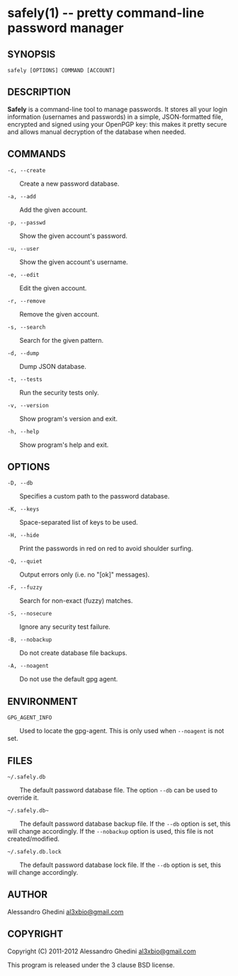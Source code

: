 safely(1) -- pretty command-line password manager
=================================================

## SYNOPSIS

`safely [OPTIONS] COMMAND [ACCOUNT]`

## DESCRIPTION

**Safely** is a command-line tool to manage passwords. It stores all your
login information (usernames and passwords) in a simple, JSON-formatted 
file, encrypted and signed using your OpenPGP key: this makes it pretty 
secure and allows manual decryption of the database when needed.

## COMMANDS ##

`-c, --create`

&nbsp;&nbsp;&nbsp;&nbsp;&nbsp;&nbsp;
Create a new password database.

`-a, --add`

&nbsp;&nbsp;&nbsp;&nbsp;&nbsp;&nbsp;
Add the given account.

`-p, --passwd`

&nbsp;&nbsp;&nbsp;&nbsp;&nbsp;&nbsp;
Show the given account's password.

`-u, --user`

&nbsp;&nbsp;&nbsp;&nbsp;&nbsp;&nbsp;
Show the given account's username.

`-e, --edit`

&nbsp;&nbsp;&nbsp;&nbsp;&nbsp;&nbsp;
Edit the given account.

`-r, --remove`

&nbsp;&nbsp;&nbsp;&nbsp;&nbsp;&nbsp;
Remove the given account.

`-s, --search`

&nbsp;&nbsp;&nbsp;&nbsp;&nbsp;&nbsp;
Search for the given pattern.

`-d, --dump`

&nbsp;&nbsp;&nbsp;&nbsp;&nbsp;&nbsp;
Dump JSON database.

`-t, --tests`

&nbsp;&nbsp;&nbsp;&nbsp;&nbsp;&nbsp;
Run the security tests only.

`-v, --version`

&nbsp;&nbsp;&nbsp;&nbsp;&nbsp;&nbsp;
Show program's version and exit.

`-h, --help`

&nbsp;&nbsp;&nbsp;&nbsp;&nbsp;&nbsp;
Show program's help and exit.

## OPTIONS ##

`-D, --db`

&nbsp;&nbsp;&nbsp;&nbsp;&nbsp;&nbsp;
Specifies a custom path to the password database.

`-K, --keys`

&nbsp;&nbsp;&nbsp;&nbsp;&nbsp;&nbsp;
Space-separated list of keys to be used.

`-H, --hide`

&nbsp;&nbsp;&nbsp;&nbsp;&nbsp;&nbsp;
Print the passwords in red on red to avoid shoulder surfing.

`-Q, --quiet`

&nbsp;&nbsp;&nbsp;&nbsp;&nbsp;&nbsp;
Output errors only (i.e. no "[ok]" messages).

`-F, --fuzzy`

&nbsp;&nbsp;&nbsp;&nbsp;&nbsp;&nbsp;
Search for non-exact (fuzzy) matches.

`-S, --nosecure`

&nbsp;&nbsp;&nbsp;&nbsp;&nbsp;&nbsp;
Ignore any security test failure.

`-B, --nobackup`

&nbsp;&nbsp;&nbsp;&nbsp;&nbsp;&nbsp;
Do not create database file backups.

`-A, --noagent`

&nbsp;&nbsp;&nbsp;&nbsp;&nbsp;&nbsp;
Do not use the default gpg agent.

## ENVIRONMENT ##

`GPG_AGENT_INFO`

&nbsp;&nbsp;&nbsp;&nbsp;&nbsp;&nbsp;
Used to locate the gpg-agent. This is only used when `--noagent` is not set.

## FILES ##

`~/.safely.db`

&nbsp;&nbsp;&nbsp;&nbsp;&nbsp;&nbsp;
The default password database file. The option `--db` can be used to 
override it.

`~/.safely.db~`

&nbsp;&nbsp;&nbsp;&nbsp;&nbsp;&nbsp;
The default password database backup file. If the `--db` option is set, this
will change accordingly. If the `--nobackup` option is used, this file is 
not created/modified.

`~/.safely.db.lock`

&nbsp;&nbsp;&nbsp;&nbsp;&nbsp;&nbsp;
The default password database lock file. If the `--db` option is set, this
will change accordingly.

## AUTHOR ##

Alessandro Ghedini <al3xbio@gmail.com>

## COPYRIGHT ##

Copyright (C) 2011-2012 Alessandro Ghedini <al3xbio@gmail.com>

This program is released under the 3 clause BSD license.

